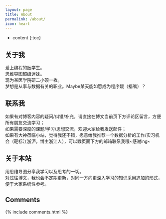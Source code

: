 ```yaml
---
layout: page
title: About
permalink: /about/
icon: heart
---
```


* content
{:toc}

## 关于我
爱上编程的医学生。<br>
思维导图超级迷妹。<br>
现为某医学院研二小硕一枚。<br>
梦想是从事与数据有关的职业。Maybe某天能如愿成为程序媛（捂嘴）？<br>

## 联系我
如果有对博客内容的疑问/纠错/补充，请直接在博文当前页下方评论区留言，方便所有朋友交流学习；<br>
如果需要深度的课题/学习/思想交流，欢迎大家给我发送邮件；<br>
如果有大神莅临小站，觉得我还不错，愿意给我推荐一个数据分析的工作/实习机会（靶标江浙沪，博主浙江人），可以戳页面下方的邮箱联系我哦~感谢ing~<br>


## 关于本站
用思维导图分享我学习以及思考的一切。<br>
对过往博文，我也会不定期更新，对同一方向更深入学习的知识采用追加的形式，便于大家系统性参考。<br>


## Comments

{% include comments.html %}
